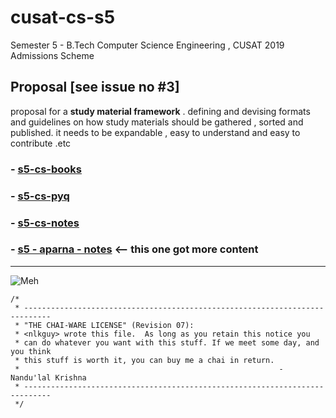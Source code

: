 # cusat-cs-s5
Semester 5 - B.Tech Computer Science Engineering , CUSAT 
2019 Admissions Scheme

## Proposal [see issue no #3]
proposal for a **study material framework** . defining and devising formats and guidelines on how study materials should be gathered , sorted and published. it needs to be expandable , easy to understand and easy to contribute .etc


### - [s5-cs-books](https://drive.google.com/drive/folders/1NT4VqqmPlXIYCe0Dpjtj5X5J-IPFBHXo?usp=drive_link)
### - [s5-cs-pyq](/pyq.md)
### - [s5-cs-notes](https://drive.google.com/drive/folders/1cIOt9X18JW4wO2gg8vtCluGjWqra9GBJ)

### - [s5 - aparna - notes](https://drive.google.com/drive/folders/1BPJBYSbZFVhIn_AQ818Yd_of1aNZJi1r) <-- this one got more content

---

![Meh](https://raw.githubusercontent.com/nlkguy/cusat-cs-s5/main/pyq/s5-subs.png )

```
/*
 * ----------------------------------------------------------------------------
 * "THE CHAI-WARE LICENSE" (Revision 07):
 * <nlkguy> wrote this file.  As long as you retain this notice you
 * can do whatever you want with this stuff. If we meet some day, and you think
 * this stuff is worth it, you can buy me a chai in return.
 *                                                          - Nandu'lal Krishna
 * ----------------------------------------------------------------------------
 */
```
